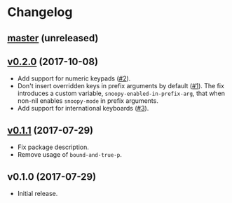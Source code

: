 # Changelog

## [master](https://github.com/anmonteiro/snoopy-mode/compare/v0.2.0...HEAD) (unreleased)

## [v0.2.0](https://github.com/anmonteiro/snoopy-mode/compare/v0.1.1...v0.2.0) (2017-10-08)

- Add support for numeric keypads ([#2](https://github.com/anmonteiro/snoopy-mode/pull/2)).
- Don't insert overridden keys in prefix arguments by default ([#1](https://github.com/anmonteiro/snoopy-mode/issues/1)).
The fix introduces a custom variable, `snoopy-enabled-in-prefix-arg`, that when
non-nil enables `snoopy-mode` in prefix arguments.
- Add support for international keyboards ([#3](https://github.com/anmonteiro/snoopy-mode/issues/3)).

## [v0.1.1](https://github.com/anmonteiro/snoopy-mode/compare/v0.1.0...v0.1.1) (2017-07-29)

- Fix package description.
- Remove usage of `bound-and-true-p`.

## v0.1.0 (2017-07-29)

- Initial release.
